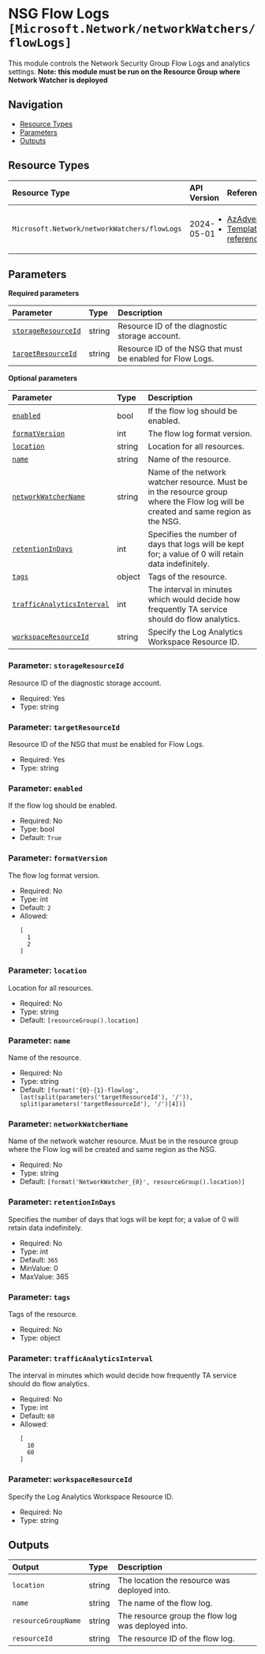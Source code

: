 # NSG Flow Logs `[Microsoft.Network/networkWatchers/flowLogs]`

This module controls the Network Security Group Flow Logs and analytics settings.
**Note: this module must be run on the Resource Group where Network Watcher is deployed**

## Navigation

- [Resource Types](#Resource-Types)
- [Parameters](#Parameters)
- [Outputs](#Outputs)

## Resource Types

| Resource Type | API Version | References |
| :-- | :-- | :-- |
| `Microsoft.Network/networkWatchers/flowLogs` | 2024-05-01 | <ul style="padding-left: 0px;"><li>[AzAdvertizer](https://www.azadvertizer.net/azresourcetypes/microsoft.network_networkwatchers_flowlogs.html)</li><li>[Template reference](https://learn.microsoft.com/en-us/azure/templates/Microsoft.Network/2024-05-01/networkWatchers/flowLogs)</li></ul> |

## Parameters

**Required parameters**

| Parameter | Type | Description |
| :-- | :-- | :-- |
| [`storageResourceId`](#parameter-storageresourceid) | string | Resource ID of the diagnostic storage account. |
| [`targetResourceId`](#parameter-targetresourceid) | string | Resource ID of the NSG that must be enabled for Flow Logs. |

**Optional parameters**

| Parameter | Type | Description |
| :-- | :-- | :-- |
| [`enabled`](#parameter-enabled) | bool | If the flow log should be enabled. |
| [`formatVersion`](#parameter-formatversion) | int | The flow log format version. |
| [`location`](#parameter-location) | string | Location for all resources. |
| [`name`](#parameter-name) | string | Name of the resource. |
| [`networkWatcherName`](#parameter-networkwatchername) | string | Name of the network watcher resource. Must be in the resource group where the Flow log will be created and same region as the NSG. |
| [`retentionInDays`](#parameter-retentionindays) | int | Specifies the number of days that logs will be kept for; a value of 0 will retain data indefinitely. |
| [`tags`](#parameter-tags) | object | Tags of the resource. |
| [`trafficAnalyticsInterval`](#parameter-trafficanalyticsinterval) | int | The interval in minutes which would decide how frequently TA service should do flow analytics. |
| [`workspaceResourceId`](#parameter-workspaceresourceid) | string | Specify the Log Analytics Workspace Resource ID. |

### Parameter: `storageResourceId`

Resource ID of the diagnostic storage account.

- Required: Yes
- Type: string

### Parameter: `targetResourceId`

Resource ID of the NSG that must be enabled for Flow Logs.

- Required: Yes
- Type: string

### Parameter: `enabled`

If the flow log should be enabled.

- Required: No
- Type: bool
- Default: `True`

### Parameter: `formatVersion`

The flow log format version.

- Required: No
- Type: int
- Default: `2`
- Allowed:
  ```Bicep
  [
    1
    2
  ]
  ```

### Parameter: `location`

Location for all resources.

- Required: No
- Type: string
- Default: `[resourceGroup().location]`

### Parameter: `name`

Name of the resource.

- Required: No
- Type: string
- Default: `[format('{0}-{1}-flowlog', last(split(parameters('targetResourceId'), '/')), split(parameters('targetResourceId'), '/')[4])]`

### Parameter: `networkWatcherName`

Name of the network watcher resource. Must be in the resource group where the Flow log will be created and same region as the NSG.

- Required: No
- Type: string
- Default: `[format('NetworkWatcher_{0}', resourceGroup().location)]`

### Parameter: `retentionInDays`

Specifies the number of days that logs will be kept for; a value of 0 will retain data indefinitely.

- Required: No
- Type: int
- Default: `365`
- MinValue: 0
- MaxValue: 365

### Parameter: `tags`

Tags of the resource.

- Required: No
- Type: object

### Parameter: `trafficAnalyticsInterval`

The interval in minutes which would decide how frequently TA service should do flow analytics.

- Required: No
- Type: int
- Default: `60`
- Allowed:
  ```Bicep
  [
    10
    60
  ]
  ```

### Parameter: `workspaceResourceId`

Specify the Log Analytics Workspace Resource ID.

- Required: No
- Type: string

## Outputs

| Output | Type | Description |
| :-- | :-- | :-- |
| `location` | string | The location the resource was deployed into. |
| `name` | string | The name of the flow log. |
| `resourceGroupName` | string | The resource group the flow log was deployed into. |
| `resourceId` | string | The resource ID of the flow log. |
